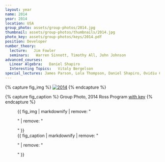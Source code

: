 ```yaml
---
layout: year
name: 2014
year: 2014
location: USA
group_photo: assets/group-photos/2014.jpg
thumbnail: assets/group-photos/thumbnails/2014.jpg
photo_key: assets/group-photos/keys/2014.pdf
position: Developer
number_theory:
  lecture:   Jim Fowler
  seminars:   Warren Sinnott, Timothy All, John Johnson
advanced_courses:
  Linear Algebra:   Daniel Shapiro
  Interesting Topics:   Vitaly Bergelson
special_lectures: James Parson, Lola Thompson, Daniel Shapiro, Ovidiu Costin, Tony Nance, John Johnson
---
```

{% capture fig_img %}
[![2014](/assets/group-photos/2014.jpg)](/assets/group-photos/keys/2014.pdf)
{% endcapture %}

{% capture fig_caption %}
Group Photo, 2014 Ross Program [with key](/assets/group-photos/keys/2014.pdf)
{% endcapture %}

<figure>
  {{ fig_img | markdownify | remove: "<p>" | remove: "</p>" }}
  <figcaption>{{ fig_caption | markdownify | remove: "<p>" | remove: "</p>" }}</figcaption>
</figure>

